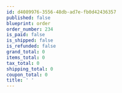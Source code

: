 ```yaml
---
id: d4089976-3556-48db-ad7e-fb0d42436357
published: false
blueprint: order
order_number: 234
is_paid: false
is_shipped: false
is_refunded: false
grand_total: 0
items_total: 0
tax_total: 0
shipping_total: 0
coupon_total: 0
title: ' '
---
```

